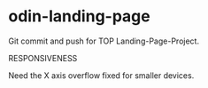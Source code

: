 # odin-landing-page

Git commit and push for TOP Landing-Page-Project.

RESPONSIVENESS

Need the X axis overflow fixed for smaller devices.
